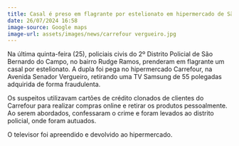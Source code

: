 ```yaml
---
title: Casal é preso em flagrante por estelionato em hipermercado de São Bernardo
date: 26/07/2024 16:58
image-source: Google maps
image-url: assets/images/news/carrefour vergueiro.jpg
---
```


Na última quinta-feira (25), policiais civis do 2º Distrito Policial de São Bernardo do Campo, no bairro Rudge Ramos, prenderam em flagrante um casal por estelionato. A dupla foi pega no hipermercado Carrefour, na Avenida Senador Vergueiro, retirando uma TV Samsung de 55 polegadas adquirida de forma fraudulenta.

Os suspeitos utilizavam cartões de crédito clonados de clientes do Carrefour para realizar compras online e retirar os produtos pessoalmente. Ao serem abordados, confessaram o crime e foram levados ao distrito policial, onde foram autuados.

O televisor foi apreendido e devolvido ao hipermercado.